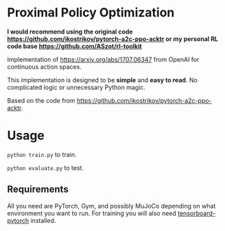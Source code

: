 # Proximal Policy Optimization

**I would recommend using the original code https://github.com/ikostrikov/pytorch-a2c-ppo-acktr or my personal RL code base https://github.com/ASzot/rl-toolkit** 

Implementation of https://arxiv.org/abs/1707.06347 from OpenAI for continuous action spaces. 

This implementation is designed to be **simple** and **easy to read**. No complicated logic or unnecessary Python magic. 

Based on the code from https://github.com/ikostrikov/pytorch-a2c-ppo-acktr. 

# Usage
`python train.py` to train. 

`python evaluate.py` to test.

## Requirements
All you need are PyTorch, Gym, and possibly MuJoCo depending on what environment you want to run. For training you will also need [tensorboard-pytorch](https://github.com/lanpa/tensorboard-pytorch) installed. 

